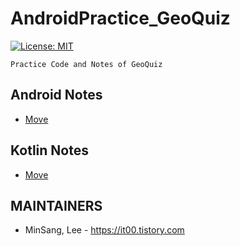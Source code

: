 # AndroidPractice_GeoQuiz
[![License: MIT](https://img.shields.io/badge/License-MIT-yellow.svg)](https://opensource.org/licenses/MIT)
~~~~
Practice Code and Notes of GeoQuiz
~~~~

## Android Notes
- [Move](./notes/android.md)

## Kotlin Notes
- [Move](./notes/kotlin.md)

## MAINTAINERS
* MinSang, Lee - https://it00.tistory.com